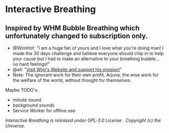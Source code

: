 # Interactive Breathing
## Inspired by WHM Bubble Breathing which unfortunately changed to subscription only.
- @WimHof: "I am a huge fan of yours and I love what you're doing man! I made the 30 days challenge and believe everyone should chip in to help your cause but I had to make an alternative to your breathing bubble... no hard feelings!"
- @all: "[Visit Wim\'s Website and support his mission!](https://www.wimhofmethod.com/breathing-techniques)"
- Note: The ignorant work for their own profit, Arjuna; the wise work for the welfare of the world, without thought for themselves.

Maybe TODO's:
- minute sound
- background sounds
- Service Worker for offline use

*Interactive Breathing is released under GPL-3.0 License . Copyright (c) the Universe.*
